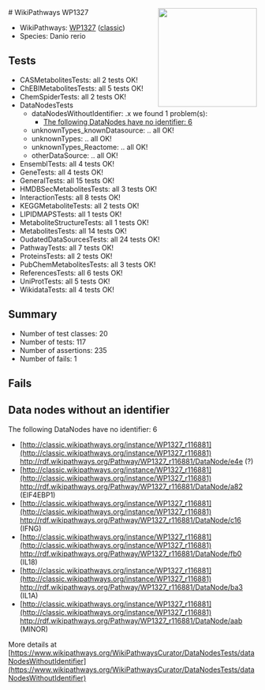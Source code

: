 <img style="float: right; width: 200px" src="https://upload.wikimedia.org/wikipedia/commons/thumb/8/83/Wplogo_with_text_500.png/640px-Wplogo_with_text_500.png" />
# WikiPathways WP1327

* WikiPathways: [WP1327](https://wikipathways.org/pathways/WP1327) ([classic](https://classic.wikipathways.org/instance/WP1327))
* Species: Danio rerio
## Tests
* CASMetabolitesTests: all 2 tests OK!
* ChEBIMetabolitesTests: all 5 tests OK!
* ChemSpiderTests: all 2 tests OK!
* DataNodesTests
    * dataNodesWithoutIdentifier: .x we found 1 problem(s):
        * [The following DataNodes have no identifier: 6](#d2d32fa5)
    * unknownTypes_knownDatasource: .. all OK!
    * unknownTypes: .. all OK!
    * unknownTypes_Reactome: .. all OK!
    * otherDataSource: .. all OK!
* EnsemblTests: all 4 tests OK!
* GeneTests: all 4 tests OK!
* GeneralTests: all 15 tests OK!
* HMDBSecMetabolitesTests: all 3 tests OK!
* InteractionTests: all 8 tests OK!
* KEGGMetaboliteTests: all 2 tests OK!
* LIPIDMAPSTests: all 1 tests OK!
* MetaboliteStructureTests: all 1 tests OK!
* MetabolitesTests: all 14 tests OK!
* OudatedDataSourcesTests: all 24 tests OK!
* PathwayTests: all 7 tests OK!
* ProteinsTests: all 2 tests OK!
* PubChemMetabolitesTests: all 3 tests OK!
* ReferencesTests: all 6 tests OK!
* UniProtTests: all 5 tests OK!
* WikidataTests: all 4 tests OK!


## Summary

* Number of test classes: 20
* Number of tests: 117
* Number of assertions: 235
* Number of fails: 1

## Fails

<a name="d2d32fa5" />

## Data nodes without an identifier

The following DataNodes have no identifier: 6

* [http://classic.wikipathways.org/instance/WP1327_r116881](http://classic.wikipathways.org/instance/WP1327_r116881) http://rdf.wikipathways.org/Pathway/WP1327_r116881/DataNode/e4e (?)
* [http://classic.wikipathways.org/instance/WP1327_r116881](http://classic.wikipathways.org/instance/WP1327_r116881) http://rdf.wikipathways.org/Pathway/WP1327_r116881/DataNode/a82 (EIF4EBP1)
* [http://classic.wikipathways.org/instance/WP1327_r116881](http://classic.wikipathways.org/instance/WP1327_r116881) http://rdf.wikipathways.org/Pathway/WP1327_r116881/DataNode/c16 (IFNG)
* [http://classic.wikipathways.org/instance/WP1327_r116881](http://classic.wikipathways.org/instance/WP1327_r116881) http://rdf.wikipathways.org/Pathway/WP1327_r116881/DataNode/fb0 (IL18)
* [http://classic.wikipathways.org/instance/WP1327_r116881](http://classic.wikipathways.org/instance/WP1327_r116881) http://rdf.wikipathways.org/Pathway/WP1327_r116881/DataNode/ba3 (IL1A)
* [http://classic.wikipathways.org/instance/WP1327_r116881](http://classic.wikipathways.org/instance/WP1327_r116881) http://rdf.wikipathways.org/Pathway/WP1327_r116881/DataNode/aab (MINOR)


More details at [https://www.wikipathways.org/WikiPathwaysCurator/DataNodesTests/dataNodesWithoutIdentifier](https://www.wikipathways.org/WikiPathwaysCurator/DataNodesTests/dataNodesWithoutIdentifier)

